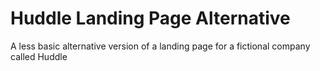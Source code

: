 # Huddle Landing Page Alternative

A less basic alternative version of a landing page for a fictional company called Huddle